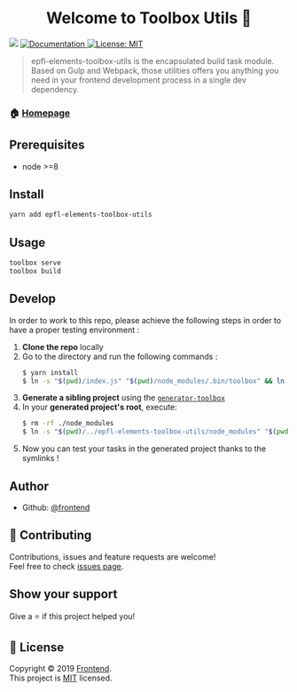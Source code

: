 <h1 align="center">Welcome to Toolbox Utils 👋</h1>
<p>
  <img src="https://img.shields.io/badge/node-%3E%3D8-blue.svg" />
  <a href="http://frontend.github.io/toolbox/">
    <img alt="Documentation" src="https://img.shields.io/badge/documentation-yes-brightgreen.svg" target="_blank" />
  </a>
  <a href="https://github.com/epfl-si/epfl-elements-toolbox-utils/blob/master/LICENSE">
    <img alt="License: MIT" src="https://img.shields.io/badge/License-MIT-yellow.svg" target="_blank" />
  </a>
</p>

> epfl-elements-toolbox-utils is the encapsulated build task module. Based on Gulp and Webpack, those utilities offers you anything you need in your frontend development process in a single dev dependency.

### 🏠 [Homepage](http://frontend.github.io/toolbox/)

## Prerequisites

- node &gt;=8

## Install

```sh
yarn add epfl-elements-toolbox-utils
```

## Usage

```sh
toolbox serve
toolbox build
```

## Develop

In order to work to this repo, please achieve the following steps in order to have a proper testing environment :
1. **Clone the repo** locally
2. Go to the directory and run the following commands :
    ```bash
    $ yarn install
    $ ln -s "$(pwd)/index.js" "$(pwd)/node_modules/.bin/toolbox" && ln -s "$(pwd)" "$(pwd)/node_modules/epfl-elements-toolbox-utils"
    ```
2. **Generate a sibling project** using the [`generator-toolbox`](https://github.com/frontend/generator-toolbox)
3. In your **generated project's root**, execute:
    ```bash
    $ rm -rf ./node_modules
    $ ln -s "$(pwd)/../epfl-elements-toolbox-utils/node_modules" "$(pwd)/node_modules"
    ```
4. Now you can test your tasks in the generated project thanks to the symlinks !

## Author

* Github: [@frontend](https://github.com/frotnend)

## 🤝 Contributing

Contributions, issues and feature requests are welcome!<br />Feel free to check [issues page](https://github.com/epfl-si/epfl-elements-toolbox-utils/issues?q=is%3Aissue+is%3Aopen+sort%3Aupdated-desc).

## Show your support

Give a ⭐️ if this project helped you!

## 📝 License

Copyright © 2019 [Frontend](https://github.com/frotnend).<br />
This project is [MIT](https://github.com/epfl-si/epfl-elements-toolbox-utils/blob/master/LICENSE) licensed.

